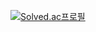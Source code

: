 [![Solved.ac프로필](http://mazassumnida.wtf/api/v2/generate_badge?boj=aseprite)](https://solved.ac/aseprite)
